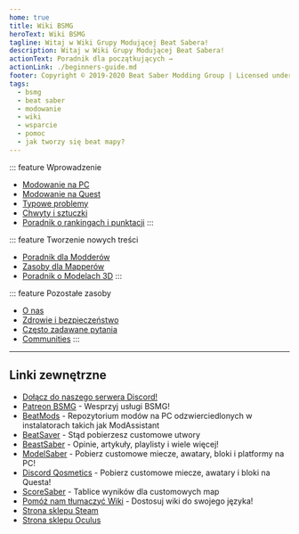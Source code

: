 ```yaml
---
home: true
title: Wiki BSMG
heroText: Wiki BSMG
tagline: Witaj w Wiki Grupy Modującej Beat Sabera!
description: Witaj w Wiki Grupy Modującej Beat Sabera!
actionText: Poradnik dla początkujących →
actionLink: ./beginners-guide.md
footer: Copyright © 2019-2020 Beat Saber Modding Group | Licensed under CC BY-NC-SA 4.0
tags:
  - bsmg
  - beat saber
  - modowanie
  - wiki
  - wsparcie
  - pomoc
  - jak tworzy się beat mapy?
---
```


<div class='features'>

::: feature Wprowadzenie
* [Modowanie na PC](./pc-modding.md)
* [Modowanie na Quest](./quest-modding.md)
* [Typowe problemy](./support/)
* [Chwyty i sztuczki](./grips-and-tricks.md)
* [Poradnik o rankingach i punktacji](./ranking-guide.md)
:::

::: feature Tworzenie nowych treści
* [Poradnik dla Modderów](/modding/)
* [Zasoby dla Mapperów](/mapping/)
* [Poradnik o Modelach 3D](/models/)
:::

::: feature Pozostałe zasoby
* [O nas](/about/)
* [Zdrowie i bezpieczeństwo](./health-and-safety.md)
* [Często zadawane pytania](/faq/)
* [Communities](/communities/)
:::

</div>

<hr />

## Linki zewnętrzne
* [Dołącz do naszego serwera Discord!](https://discord.gg/beatsabermods)
* [Patreon BSMG](https://www.patreon.com/beatsabermods) - Wesprzyj usługi BSMG!
* [BeatMods](https://beatmods.com) - Repozytorium modów na PC odzwierciedlonych w instalatorach takich jak ModAssistant
* [BeatSaver](https://beatsaver.com/) - Stąd pobierzesz customowe utwory
* [BeastSaber](https://bsaber.com/) - Opinie, artykuły, playlisty i wiele więcej!
* [ModelSaber](https://modelsaber.com/) - Pobierz customowe miecze, awatary, bloki i platformy na PC!
* [Discord Qosmetics](https://discord.gg/qosmetics) - Pobierz customowe miecze, awatary i bloki na Questa!
* [ScoreSaber](https://scoresaber.com/) - Tablice wyników dla customowych map
* [Pomóż nam tłumaczyć Wiki](https://forms.gle/e3BqA3poMjESARe76) - Dostosuj wiki do swojego języka!
* [Strona sklepu Steam](https://store.steampowered.com/app/620980/Beat_Saber/)
* [Strona sklepu Oculus](https://www.oculus.com/experiences/rift/1304877726278670/)
